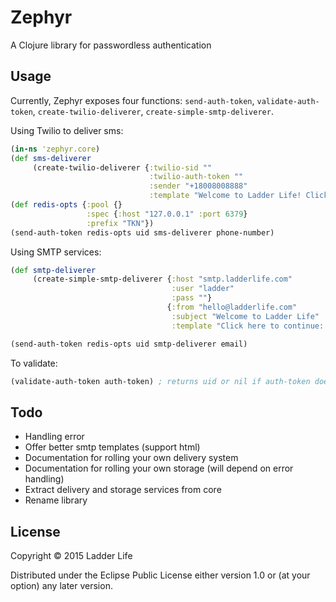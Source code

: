 # Zephyr

A Clojure library for passwordless authentication

## Usage

Currently, Zephyr exposes four functions: `send-auth-token`, `validate-auth-token`,
`create-twilio-deliverer`, `create-simple-smtp-deliverer`.

Using Twilio to deliver sms:

```clojure
(in-ns 'zephyr.core)
(def sms-deliverer
     (create-twilio-deliverer {:twilio-sid ""
                               :twilio-auth-token ""
                               :sender "+18008008888"
                               :template "Welcome to Ladder Life! Click here to continue: http://ladderlife.com/auth?token=%s"}))
(def redis-opts {:pool {}
                 :spec {:host "127.0.0.1" :port 6379}
                 :prefix "TKN"})
(send-auth-token redis-opts uid sms-deliverer phone-number)
````

Using SMTP services:

```clojure
(def smtp-deliverer
     (create-simple-smtp-deliverer {:host "smtp.ladderlife.com"
                                    :user "ladder"
                                    :pass ""}
                                   {:from "hello@ladderlife.com"
                                    :subject "Welcome to Ladder Life"
                                    :template "Click here to continue: http://ladderlife.com/auth?token=%s"}))

(send-auth-token redis-opts uid smtp-deliverer email)
````

To validate:

```clojure
(validate-auth-token auth-token) ; returns uid or nil if auth-token doesn't exist
```

## Todo

- Handling error
- Offer better smtp templates (support html)
- Documentation for rolling your own delivery system
- Documentation for rolling your own storage (will depend on error handling)
- Extract delivery and storage services from core
- Rename library

## License

Copyright © 2015 Ladder Life

Distributed under the Eclipse Public License either version 1.0 or (at
your option) any later version.
